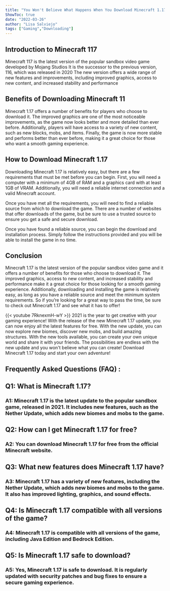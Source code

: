 ```yaml
---
title: "You Won't Believe What Happens When You Download Minecraft 1.17 For Free in 2021!"
ShowToc: true 
date: "2022-03-26"
author: "Lisa Salviejo" 
tags: ["Gaming","Downloading"]
---
```

## Introduction to Minecraft 117

Minecraft 117 is the latest version of the popular sandbox video game developed by Mojang Studios It is the successor to the previous version, 116, which was released in 2020 The new version offers a wide range of new features and improvements, including improved graphics, access to new content, and increased stability and performance 

## Benefits of Downloading Minecraft 11

Minecraft 1.17 offers a number of benefits for players who choose to download it. The improved graphics are one of the most noticeable improvements, as the game now looks better and more detailed than ever before. Additionally, players will have access to a variety of new content, such as new blocks, mobs, and items. Finally, the game is now more stable and performs better than ever before, making it a great choice for those who want a smooth gaming experience. 

## How to Download Minecraft 1.17

Downloading Minecraft 1.17 is relatively easy, but there are a few requirements that must be met before you can begin. First, you will need a computer with a minimum of 4GB of RAM and a graphics card with at least 1GB of VRAM. Additionally, you will need a reliable internet connection and a valid Minecraft account. 

Once you have met all the requirements, you will need to find a reliable source from which to download the game. There are a number of websites that offer downloads of the game, but be sure to use a trusted source to ensure you get a safe and secure download. 

Once you have found a reliable source, you can begin the download and installation process. Simply follow the instructions provided and you will be able to install the game in no time. 

## Conclusion

Minecraft 1.17 is the latest version of the popular sandbox video game and it offers a number of benefits for those who choose to download it. The improved graphics, access to new content, and increased stability and performance make it a great choice for those looking for a smooth gaming experience. Additionally, downloading and installing the game is relatively easy, as long as you have a reliable source and meet the minimum system requirements. So if you’re looking for a great way to pass the time, be sure to check out Minecraft 1.17 and see what it has to offer!

{{< youtube 7RknexmH-wY >}} 
2021 is the year to get creative with your gaming experience! With the release of the new Minecraft 1.17 update, you can now enjoy all the latest features for free. With the new update, you can now explore new biomes, discover new mobs, and build amazing structures. With the new tools available, you can create your own unique world and share it with your friends. The possibilities are endless with the new update and you won't believe what you can create! Download Minecraft 1.17 today and start your own adventure!

## Frequently Asked Questions (FAQ) :
<h2>Q1: What is Minecraft 1.17?</h2>

<h3>A1: Minecraft 1.17 is the latest update to the popular sandbox game, released in 2021. It includes new features, such as the Nether Update, which adds new biomes and mobs to the game.</h3>

<h2>Q2: How can I get Minecraft 1.17 for free?</h2>

<h3>A2: You can download Minecraft 1.17 for free from the official Minecraft website.</h3>

<h2>Q3: What new features does Minecraft 1.17 have?</h2>

<h3>A3: Minecraft 1.17 has a variety of new features, including the Nether Update, which adds new biomes and mobs to the game. It also has improved lighting, graphics, and sound effects.</h3>

<h2>Q4: Is Minecraft 1.17 compatible with all versions of the game?</h2>

<h3>A4: Minecraft 1.17 is compatible with all versions of the game, including Java Edition and Bedrock Edition.</h3>

<h2>Q5: Is Minecraft 1.17 safe to download?</h2>

<h3>A5: Yes, Minecraft 1.17 is safe to download. It is regularly updated with security patches and bug fixes to ensure a secure gaming experience.</h3>




